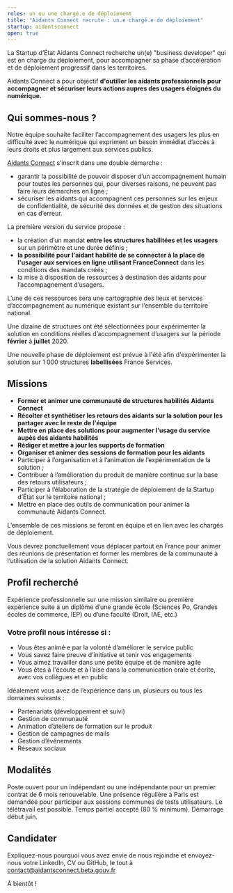 ```yaml
---
roles: un ou une chargé.e de déploiement
title: "Aidants Connect recrute : un.e chargé.e de déploiement"
startup: aidantsconnect
open: true
---
```


La Startup d’État Aidants Connect recherche un(e) "business developer" qui est en charge du déploiement, pour accompagner sa phase d’accélération et de déploiement progressif dans les territoires.

Aidants Connect a pour objectif **d'outiller les aidants professionnels pour accompagner et sécuriser leurs actions aupres des usagers éloignés du numérique.**

## Qui sommes-nous ?
Notre équipe souhaite faciliter l’accompagnement des usagers les plus en difficulté avec le numérique qui expriment un besoin immédiat d’accès à leurs droits et plus largement aux services publics.

[Aidants Connect](https://aidantsconnect.beta.gouv.fr/guide_utilisation/) s’inscrit dans une double démarche :

* garantir la possibilité de pouvoir disposer d’un accompagnement humain pour toutes les personnes qui, pour diverses raisons, ne peuvent pas faire leurs démarches en ligne ;
* sécuriser les aidants qui accompagnent ces personnes sur les enjeux de confidentialité, de sécurité des données et de gestion des situations en cas d’erreur.

La première version du service propose :

* la création d’un mandat **entre les structures habilitées et les usagers**  sur un périmètre et une durée définis ;
* **la possibilité pour l'aidant habilité de se connecter à la place de l'usager aux services en ligne utilisant FranceConnect** dans les conditions des mandats créés ;
* la mise à disposition de ressources à destination des aidants pour l’accompagnement d’usagers.

L’une de ces ressources sera une cartographie des lieux et services d’accompagnement au numérique existant sur l’ensemble du territoire national.

Une dizaine de structures ont été sélectionnées pour expérimenter la solution en conditions réelles d’accompagnement d’usagers sur la période **février**  à **juillet** 2020.

Une nouvelle phase de déploiement est prévue à l'été afin d'expérimenter la solution sur 1 000 structures **labellisées** France Services.

## Missions

* **Former et animer une communauté de structures habilités Aidants Connect**
* **Récolter et synthétiser les retours des aidants sur la solution pour les partager avec le reste de l'équipe**
* **Mettre en place des solutions pour augmenter l'usage du service aupès des aidants habilités**
* **Rédiger et mettre à jour les supports de formation**
* **Organiser et animer des sessions de formation pour les aidants**
* Participer à l’organisation et à l’animation de l’expérimentation de la solution ;
* Contribuer à l’amélioration du produit de manière continue sur la base des retours utilisateurs ;
* Participer à l’élaboration de la stratégie de déploiement de la Startup d’État sur le territoire national ;
* Mettre en place des outils de communication pour animer la communauté Aidants Connect.

L’ensemble de ces missions se feront en équipe  et en lien avec les chargés de déploiement.

Vous devrez ponctuellement vous déplacer partout en France pour animer des réunions de présentation et former les membres de la communauté à l’utilisation de la solution Aidants Connect.

## Profil recherché
Expérience professionnelle sur une mission similaire ou première expérience suite à un diplôme d’une grande école (Sciences Po, Grandes écoles de commerce, IEP) ou d’une faculté (Droit, IAE, etc.)

### Votre profil nous intéresse si :

* Vous êtes animé·e par la volonté d’améliorer le service public
* Vous savez faire preuve d’initiative et tenir vos engagements
* Vous aimez travailler dans une petite équipe et de manière agile
* Vous êtes à l'écoute et à l’aise dans la communication orale et écrite, avec vos collègues et en public 

Idéalement vous avez de l’expérience dans un, plusieurs ou tous les domaines suivants :

* Partenariats (développement et suivi)
* Gestion de communauté
* Animation d’ateliers de formation sur le produit
* Gestion de campagnes de mails
* Gestion d’événements
* Réseaux sociaux

## Modalités
Poste ouvert pour un indépendant ou une indépendante pour un premier contrat de 6 mois renouvelable. 
Une présence régulière à Paris est demandée pour participer aux sessions communes de tests utilisateurs. 
Le télétravail est possible. 
Temps partiel accepté (80 % minimum). 
Démarrage début juin.

## Candidater
Expliquez-nous pourquoi vous avez envie de nous rejoindre et envoyez-nous votre LinkedIn, CV ou GitHub, le tout à contact@aidantsconnect.beta.gouv.fr

À bientôt !
